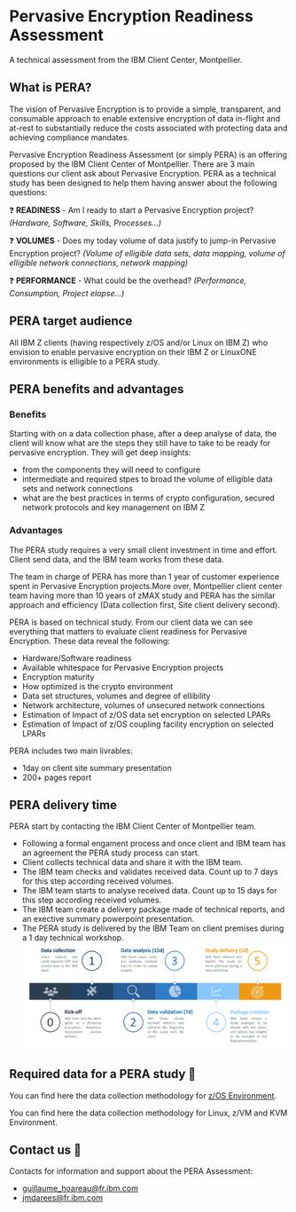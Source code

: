 # Pervasive Encryption Readiness Assessment
A technical assessment from the IBM Client Center, Montpellier. 

## What is PERA?
The vision of Pervasive Encryption is to provide a simple, transparent, and consumable approach to enable extensive encryption of data in-flight and at-rest to substantially reduce the costs associated with protecting data and achieving compliance mandates.



Pervasive Encryption Readiness Assessment (or simply PERA) is an offering proposed by the IBM Client Center of Montpellier. 
There are 3 main questions our client ask about Pervasive Encryption. PERA as a technical study has been designed to help them having answer about the following questions:

:question: **READINESS** - Am I ready to start a Pervasive Encryption project? *(Hardware, Software, Skills, Processes...)*

:question: **VOLUMES** - Does my today volume of data justify to jump-in Pervasive Encryption project? *(Volume of elligible data sets, data mapping, volume of elligible network connections, network mapping)*

:question: **PERFORMANCE** - What could be the overhead? *(Performance, Consumption, Project elapse...)*


## PERA target audience
All IBM Z clients (having respectively z/OS and/or Linux on IBM Z) who envision to enable pervasive encryption on their IBM Z or LinuxONE environments is elligible to a PERA study.

## PERA benefits and advantages

### Benefits
Starting with on a data collection phase, after a deep analyse of data, the client will know what are the steps they still have to take to be ready for pervasive encryption. They will get deep insights:
* from the components they will need to configure
* intermediate and required stpes to broad the volume of elligible data sets and network connections
* what are the best practices in terms of crypto configuration, secured network protocols and key management on IBM Z

### Advantages
The PERA study requires a very small client investment in time and effort. Client send data, and the IBM team works from these data.

The team in charge of PERA has more than 1 year of customer experience spent in Pervasive Encryption projects.More over, Montpellier client center team having more than 10 years of zMAX study and PERA has the similar approach and efficiency (Data collection first, Site client delivery second).

PERA is based on technical study. From our client data we can see everything that matters to evaluate client readiness for Pervasive Encryption. These data reveal the following:
* Hardware/Software readiness
* Available whitespace for Pervasive Encryption projects
* Encryption maturity
* How optimized is the crypto environment
* Data set structures, volumes and degree of ellibility
* Network architecture, volumes of unsecured network connections
* Estimation of Impact of z/OS data set encryption on selected LPARs
* Estimation of Impact of z/OS coupling facility encryption on selected LPARs

PERA includes two main livrables:
  * 1day on client site summary presentation
  * 200+ pages report

## PERA delivery time
PERA start by contacting the IBM Client Center of Montpellier team.
* Following a formal engament process and once client and IBM team has an agreement the PERA study process can start.
* Client collects technical data and share it with the IBM team.
* The IBM team checks and validates received data. Count up to 7 days for this step according received volumes.
* The IBM team starts to analyse received data. Count up to 15 days for this step according received volumes.
* The IBM team create a delivery package made of technical reports, and an exective summary powerpoint presentation.
* The PERA study is delivered by the IBM Team on client premises during a 1 day technical workshop.
![alt text](https://github.com/guikarai/PERA/blob/master/IMAGES/pera-timeline.png)

## Required data for a PERA study :file_folder:
You can find here the data collection methodology for [z/OS Environment](https://github.com/guikarai/PERA/blob/master/data-collection.md).

You can find here the data collection methodology for Linux, z/VM and KVM Environment.

## Contact us :email:
Contacts for information and support about the PERA Assessment:
* guillaume_hoareau@fr.ibm.com
* jmdarees@fr.ibm.com
